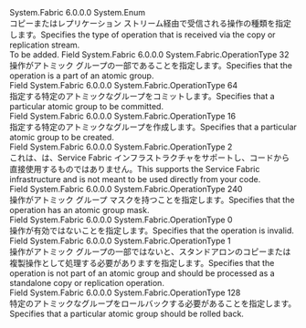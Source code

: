 <Type Name="OperationType" FullName="System.Fabric.OperationType">
  <TypeSignature Language="C#" Value="public enum OperationType" />
  <TypeSignature Language="ILAsm" Value=".class public auto ansi sealed OperationType extends System.Enum" />
  <TypeSignature Language="DocId" Value="T:System.Fabric.OperationType" />
  <TypeSignature Language="VB.NET" Value="Public Enum OperationType" />
  <TypeSignature Language="F#" Value="type OperationType = " />
  <AssemblyInfo>
    <AssemblyName>System.Fabric</AssemblyName>
    <AssemblyVersion>6.0.0.0</AssemblyVersion>
  </AssemblyInfo>
  <Base>
    <BaseTypeName>System.Enum</BaseTypeName>
  </Base>
  <Docs>
    <summary>
      <para><span data-ttu-id="d9b7c-101">コピーまたはレプリケーション ストリーム経由で受信される操作の種類を指定します。</span><span class="sxs-lookup"><span data-stu-id="d9b7c-101">Specifies the type of operation that is received via the copy or replication stream.</span></span></para>
    </summary>
    <remarks>To be added.</remarks>
  </Docs>
  <Members>
    <Member MemberName="AtomicGroupOperation">
      <MemberSignature Language="C#" Value="AtomicGroupOperation" />
      <MemberSignature Language="ILAsm" Value=".field public static literal valuetype System.Fabric.OperationType AtomicGroupOperation = int32(32)" />
      <MemberSignature Language="DocId" Value="F:System.Fabric.OperationType.AtomicGroupOperation" />
      <MemberSignature Language="VB.NET" Value="AtomicGroupOperation" />
      <MemberSignature Language="F#" Value="AtomicGroupOperation = 32" Usage="System.Fabric.OperationType.AtomicGroupOperation" />
      <MemberType>Field</MemberType>
      <AssemblyInfo>
        <AssemblyName>System.Fabric</AssemblyName>
        <AssemblyVersion>6.0.0.0</AssemblyVersion>
      </AssemblyInfo>
      <ReturnValue>
        <ReturnType>System.Fabric.OperationType</ReturnType>
      </ReturnValue>
      <MemberValue>32</MemberValue>
      <Docs>
        <summary>
          <para><span data-ttu-id="d9b7c-102">操作がアトミック グループの一部であることを指定します。</span><span class="sxs-lookup"><span data-stu-id="d9b7c-102">Specifies that the operation is a part of an atomic group.</span></span></para>
        </summary>
      </Docs>
    </Member>
    <Member MemberName="CommitAtomicGroup">
      <MemberSignature Language="C#" Value="CommitAtomicGroup" />
      <MemberSignature Language="ILAsm" Value=".field public static literal valuetype System.Fabric.OperationType CommitAtomicGroup = int32(64)" />
      <MemberSignature Language="DocId" Value="F:System.Fabric.OperationType.CommitAtomicGroup" />
      <MemberSignature Language="VB.NET" Value="CommitAtomicGroup" />
      <MemberSignature Language="F#" Value="CommitAtomicGroup = 64" Usage="System.Fabric.OperationType.CommitAtomicGroup" />
      <MemberType>Field</MemberType>
      <AssemblyInfo>
        <AssemblyName>System.Fabric</AssemblyName>
        <AssemblyVersion>6.0.0.0</AssemblyVersion>
      </AssemblyInfo>
      <ReturnValue>
        <ReturnType>System.Fabric.OperationType</ReturnType>
      </ReturnValue>
      <MemberValue>64</MemberValue>
      <Docs>
        <summary>
          <para><span data-ttu-id="d9b7c-103">指定する特定のアトミックなグループをコミットします。</span><span class="sxs-lookup"><span data-stu-id="d9b7c-103">Specifies that a particular atomic group to be committed.</span></span></para>
        </summary>
      </Docs>
    </Member>
    <Member MemberName="CreateAtomicGroup">
      <MemberSignature Language="C#" Value="CreateAtomicGroup" />
      <MemberSignature Language="ILAsm" Value=".field public static literal valuetype System.Fabric.OperationType CreateAtomicGroup = int32(16)" />
      <MemberSignature Language="DocId" Value="F:System.Fabric.OperationType.CreateAtomicGroup" />
      <MemberSignature Language="VB.NET" Value="CreateAtomicGroup" />
      <MemberSignature Language="F#" Value="CreateAtomicGroup = 16" Usage="System.Fabric.OperationType.CreateAtomicGroup" />
      <MemberType>Field</MemberType>
      <AssemblyInfo>
        <AssemblyName>System.Fabric</AssemblyName>
        <AssemblyVersion>6.0.0.0</AssemblyVersion>
      </AssemblyInfo>
      <ReturnValue>
        <ReturnType>System.Fabric.OperationType</ReturnType>
      </ReturnValue>
      <MemberValue>16</MemberValue>
      <Docs>
        <summary>
          <para><span data-ttu-id="d9b7c-104">指定する特定のアトミックなグループを作成します。</span><span class="sxs-lookup"><span data-stu-id="d9b7c-104">Specifies that a particular atomic group to be created.</span></span></para>
        </summary>
      </Docs>
    </Member>
    <Member MemberName="EndOfStream">
      <MemberSignature Language="C#" Value="EndOfStream" />
      <MemberSignature Language="ILAsm" Value=".field public static literal valuetype System.Fabric.OperationType EndOfStream = int32(2)" />
      <MemberSignature Language="DocId" Value="F:System.Fabric.OperationType.EndOfStream" />
      <MemberSignature Language="VB.NET" Value="EndOfStream" />
      <MemberSignature Language="F#" Value="EndOfStream = 2" Usage="System.Fabric.OperationType.EndOfStream" />
      <MemberType>Field</MemberType>
      <AssemblyInfo>
        <AssemblyName>System.Fabric</AssemblyName>
        <AssemblyVersion>6.0.0.0</AssemblyVersion>
      </AssemblyInfo>
      <ReturnValue>
        <ReturnType>System.Fabric.OperationType</ReturnType>
      </ReturnValue>
      <MemberValue>2</MemberValue>
      <Docs>
        <summary><span data-ttu-id="d9b7c-105">これは、は、Service Fabric インフラストラクチャをサポートし、コードから直接使用するものではありません。</span><span class="sxs-lookup"><span data-stu-id="d9b7c-105">This supports the Service Fabric infrastructure and is not meant to be used directly from your code.</span></span></summary>
      </Docs>
    </Member>
    <Member MemberName="HasAtomicGroupMask">
      <MemberSignature Language="C#" Value="HasAtomicGroupMask" />
      <MemberSignature Language="ILAsm" Value=".field public static literal valuetype System.Fabric.OperationType HasAtomicGroupMask = int32(240)" />
      <MemberSignature Language="DocId" Value="F:System.Fabric.OperationType.HasAtomicGroupMask" />
      <MemberSignature Language="VB.NET" Value="HasAtomicGroupMask" />
      <MemberSignature Language="F#" Value="HasAtomicGroupMask = 240" Usage="System.Fabric.OperationType.HasAtomicGroupMask" />
      <MemberType>Field</MemberType>
      <AssemblyInfo>
        <AssemblyName>System.Fabric</AssemblyName>
        <AssemblyVersion>6.0.0.0</AssemblyVersion>
      </AssemblyInfo>
      <ReturnValue>
        <ReturnType>System.Fabric.OperationType</ReturnType>
      </ReturnValue>
      <MemberValue>240</MemberValue>
      <Docs>
        <summary>
          <para><span data-ttu-id="d9b7c-106">操作がアトミック グループ マスクを持つことを指定します。</span><span class="sxs-lookup"><span data-stu-id="d9b7c-106">Specifies that the operation has an atomic group mask.</span></span></para>
        </summary>
      </Docs>
    </Member>
    <Member MemberName="Invalid">
      <MemberSignature Language="C#" Value="Invalid" />
      <MemberSignature Language="ILAsm" Value=".field public static literal valuetype System.Fabric.OperationType Invalid = int32(0)" />
      <MemberSignature Language="DocId" Value="F:System.Fabric.OperationType.Invalid" />
      <MemberSignature Language="VB.NET" Value="Invalid" />
      <MemberSignature Language="F#" Value="Invalid = 0" Usage="System.Fabric.OperationType.Invalid" />
      <MemberType>Field</MemberType>
      <AssemblyInfo>
        <AssemblyName>System.Fabric</AssemblyName>
        <AssemblyVersion>6.0.0.0</AssemblyVersion>
      </AssemblyInfo>
      <ReturnValue>
        <ReturnType>System.Fabric.OperationType</ReturnType>
      </ReturnValue>
      <MemberValue>0</MemberValue>
      <Docs>
        <summary>
          <para><span data-ttu-id="d9b7c-107">操作が有効ではないことを指定します。</span><span class="sxs-lookup"><span data-stu-id="d9b7c-107">Specifies that the operation is invalid.</span></span></para>
        </summary>
      </Docs>
    </Member>
    <Member MemberName="Normal">
      <MemberSignature Language="C#" Value="Normal" />
      <MemberSignature Language="ILAsm" Value=".field public static literal valuetype System.Fabric.OperationType Normal = int32(1)" />
      <MemberSignature Language="DocId" Value="F:System.Fabric.OperationType.Normal" />
      <MemberSignature Language="VB.NET" Value="Normal" />
      <MemberSignature Language="F#" Value="Normal = 1" Usage="System.Fabric.OperationType.Normal" />
      <MemberType>Field</MemberType>
      <AssemblyInfo>
        <AssemblyName>System.Fabric</AssemblyName>
        <AssemblyVersion>6.0.0.0</AssemblyVersion>
      </AssemblyInfo>
      <ReturnValue>
        <ReturnType>System.Fabric.OperationType</ReturnType>
      </ReturnValue>
      <MemberValue>1</MemberValue>
      <Docs>
        <summary>
          <para><span data-ttu-id="d9b7c-108">操作がアトミック グループの一部ではないと、スタンドアロンのコピーまたは複製操作として処理する必要がありますを指定します。</span><span class="sxs-lookup"><span data-stu-id="d9b7c-108">Specifies that the operation is not part of an atomic group and should be processed as a standalone copy or replication operation.</span></span></para>
        </summary>
      </Docs>
    </Member>
    <Member MemberName="RollbackAtomicGroup">
      <MemberSignature Language="C#" Value="RollbackAtomicGroup" />
      <MemberSignature Language="ILAsm" Value=".field public static literal valuetype System.Fabric.OperationType RollbackAtomicGroup = int32(128)" />
      <MemberSignature Language="DocId" Value="F:System.Fabric.OperationType.RollbackAtomicGroup" />
      <MemberSignature Language="VB.NET" Value="RollbackAtomicGroup" />
      <MemberSignature Language="F#" Value="RollbackAtomicGroup = 128" Usage="System.Fabric.OperationType.RollbackAtomicGroup" />
      <MemberType>Field</MemberType>
      <AssemblyInfo>
        <AssemblyName>System.Fabric</AssemblyName>
        <AssemblyVersion>6.0.0.0</AssemblyVersion>
      </AssemblyInfo>
      <ReturnValue>
        <ReturnType>System.Fabric.OperationType</ReturnType>
      </ReturnValue>
      <MemberValue>128</MemberValue>
      <Docs>
        <summary>
          <para><span data-ttu-id="d9b7c-109">特定のアトミックなグループをロールバックする必要があることを指定します。</span><span class="sxs-lookup"><span data-stu-id="d9b7c-109">Specifies that a particular atomic group should be rolled back.</span></span></para>
        </summary>
      </Docs>
    </Member>
  </Members>
</Type>